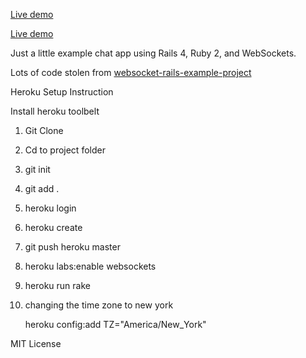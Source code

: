 [Live demo](http://damp-cliffs-9394.herokuapp.com/)

[Live demo](http://stark-woodland-6396.herokuapp.com/)

Just a little example chat app using Rails 4, Ruby 2, and WebSockets.

Lots of code stolen from [websocket-rails-example-project](https://github.com/DanKnox/websocket-rails-Example-Project)

Heroku Setup Instruction

Install heroku toolbelt

1. Git Clone
2. Cd to project folder
3. git init
4. git add .
5. heroku login
6. heroku create
7. git push heroku master
8. heroku labs:enable websockets
9. heroku run rake
10. changing the time zone to new york 

    heroku config:add TZ="America/New_York"


MIT License
